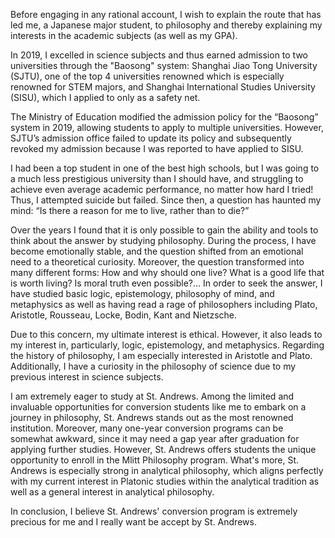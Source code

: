 Before engaging in any rational account, I wish to explain the route that has led me, a Japanese major student, to philosophy and thereby explaining my interests in the academic subjects (as well as my GPA). 

In 2019, I excelled in science subjects and thus earned admission to two universities through the "Baosong" system: Shanghai Jiao Tong University (SJTU), one of the top 4 universities renowned which is especially renowned for STEM majors, and Shanghai International Studies University (SISU), which I applied to only as a safety net. 

The Ministry of Education modified the admission policy for the “Baosong” system in 2019, allowing students to apply to multiple universities. However, SJTU’s admission office failed to update its policy and subsequently revoked my admission because I was reported to have applied to SISU.

I had been a top student in one of the best high schools, but I was going to a much less prestigious university than I should have, and struggling to achieve even average academic performance, no matter how hard I tried! Thus, I attempted suicide but failed. Since then, a question has haunted my mind: “Is there a reason for me to live, rather than to die?”

Over the years I found that it is only possible to gain the ability and tools to think about the answer by studying philosophy. During the process, I have become emotionally stable, and the question shifted from an emotional need to a theoretical curiosity. Moreover, the question transformed into many different forms: How and why should one live? What is a good life that is worth living? Is moral truth even possible?… In order to seek the answer, I have studied basic logic, epistemology, philosophy of mind, and metaphysics as well as having read a rage of philosophers including Plato, Aristotle, Rousseau, Locke, Bodin, Kant and Nietzsche.

Due to this concern, my ultimate interest is ethical. However, it also leads to my interest in, particularly, logic, epistemology, and metaphysics. Regarding the history of philosophy, I am especially interested in Aristotle and Plato. Additionally, I have a curiosity in the philosophy of science due to my previous interest in science subjects.

I am extremely eager to study at St. Andrews. Among the limited and invaluable opportunities for conversion students like me to embark on a journey in philosophy, St. Andrews stands out as the most renowned institution. Moreover, many one-year conversion programs can be somewhat awkward, since it may need a gap year after graduation for applying further studies. However, St. Andrews offers students the unique opportunity to enroll in the Mlitt Philosophy program. What's more, St. Andrews is especially strong in analytical philosophy, which aligns perfectly with my current interest in Platonic studies within the analytical tradition as well as a general interest in analytical philosophy. 

In conclusion, I believe St. Andrews' conversion program is extremely precious for me and I really want be accept by St. Andrews.